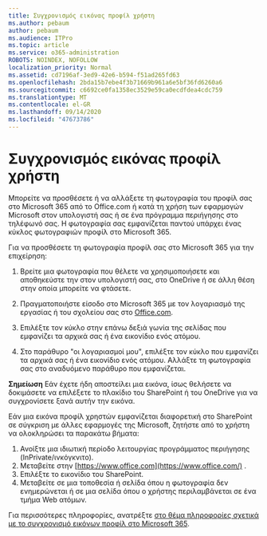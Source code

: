 ```yaml
---
title: Συγχρονισμός εικόνας προφίλ χρήστη
ms.author: pebaum
author: pebaum
ms.audience: ITPro
ms.topic: article
ms.service: o365-administration
ROBOTS: NOINDEX, NOFOLLOW
localization_priority: Normal
ms.assetid: cd7196af-3ed9-42e6-b594-f51ad265fd63
ms.openlocfilehash: 2bda15b7ebe4f3b71669b961a6e5bf36fd6260a6
ms.sourcegitcommit: c6692ce0fa1358ec3529e59ca0ecdfdea4cdc759
ms.translationtype: MT
ms.contentlocale: el-GR
ms.lasthandoff: 09/14/2020
ms.locfileid: "47673786"
---
```

# <a name="sync-a-users-profile-picture"></a>Συγχρονισμός εικόνας προφίλ χρήστη

Μπορείτε να προσθέσετε ή να αλλάξετε τη φωτογραφία του προφίλ σας στο Microsoft 365 από το Office.com ή κατά τη χρήση των εφαρμογών Microsoft στον υπολογιστή σας ή σε ένα πρόγραμμα περιήγησης στο τηλέφωνό σας. Η φωτογραφία σας εμφανίζεται παντού υπάρχει ένας κύκλος φωτογραφιών προφίλ στο Microsoft 365.

Για να προσθέσετε τη φωτογραφία προφίλ σας στο Microsoft 365 για την επιχείρηση:

1. Βρείτε μια φωτογραφία που θέλετε να χρησιμοποιήσετε και αποθηκεύστε την στον υπολογιστή σας, στο OneDrive ή σε άλλη θέση στην οποία μπορείτε να φτάσετε.

2. Πραγματοποιήστε είσοδο στο Microsoft 365 με τον λογαριασμό της εργασίας ή του σχολείου σας στο [Office.com](https://www.office.com).

3. Επιλέξτε τον κύκλο στην επάνω δεξιά γωνία της σελίδας που εμφανίζει τα αρχικά σας ή ένα εικονίδιο ενός ατόμου.

4. Στο παράθυρο "οι λογαριασμοί μου", επιλέξτε τον κύκλο που εμφανίζει τα αρχικά σας ή ένα εικονίδιο ενός ατόμου. Αλλάξτε τη φωτογραφία σας στο αναδυόμενο παράθυρο που εμφανίζεται.

**Σημείωση** Εάν έχετε ήδη αποστείλει μια εικόνα, ίσως θελήσετε να δοκιμάσετε να επιλέξετε το πλακίδιο του SharePoint ή του OneDrive για να συγχρονίσετε ξανά αυτήν την εικόνα.

Εάν μια εικόνα προφίλ χρηστών εμφανίζεται διαφορετική στο SharePoint σε σύγκριση με άλλες εφαρμογές της Microsoft, ζητήστε από το χρήστη να ολοκληρώσει τα παρακάτω βήματα:

1. Ανοίξτε μια ιδιωτική περίοδο λειτουργίας προγράμματος περιήγησης (InPrivate/ινκόγκνιτο).
2. Μεταβείτε στην [https://www.office.com](https://www.office.com/) .
3. Επιλέξτε το εικονίδιο του SharePoint.
4. Μεταβείτε σε μια τοποθεσία ή σελίδα όπου η φωτογραφία δεν ενημερώνεται ή σε μια σελίδα όπου ο χρήστης περιλαμβάνεται σε ένα τμήμα Web ατόμων.

Για περισσότερες πληροφορίες, ανατρέξτε [στο θέμα πληροφορίες σχετικά με το συγχρονισμό εικόνων προφίλ στο Microsoft 365](https://support.office.com/article/information-about-profile-picture-synchronization-in-office-365-20594d76-d054-4af4-a660-401133e3d48a).

